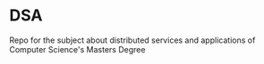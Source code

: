 # DSA
Repo for the subject about distributed services and applications of Computer Science's Masters Degree

